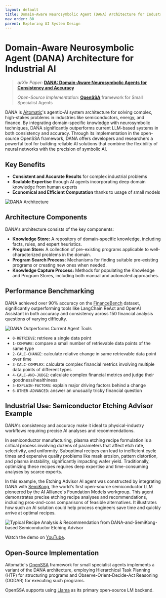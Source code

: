 ```yaml
---
layout: default
title: Domain-Aware Neurosymbolic Agent (DANA) Architecture for Industrial AI
nav_order: 80
parent: Exploring AI System Design
---
```


<!-- markdownlint-disable MD013 MD025 MD043 MD050 -->

# Domain-Aware Neurosymbolic Agent (DANA) Architecture for Industrial AI

> _arXiv Paper:_ [__DANA: Domain-Aware Neurosymbolic Agents for Consistency and Accuracy__](https://arxiv.org/abs/2410.02823)
>
> _Open-Source Implementation:_ [__OpenSSA__](https://github.com/aitomatic/openssa) framework for Small Specialist Agents

DANA is [Aitomatic](https://www.aitomatic.com)'s agentic-AI system architecture for solving complex, high-stakes problems in industries like semiconductors, energy, and finance. By integrating domain-specific knowledge with neurosymbolic techniques, DANA significantly outperforms current LLM-based systems in both consistency and accuracy. Through its implementation in the open-source OpenSSA framework, DANA offers developers and researchers a powerful tool for building reliable AI solutions that combine the flexibility of neural networks with the precision of symbolic AI.

## Key Benefits
- __Consistent and Accurate Results__ for complex industrial problems
- __Scalable Expertise__ through AI agents incorporating deep domain knowledge from human experts
- __Economical and Efficient Computation__ thanks to usage of small models

![DANA Architecture]({{site.baseurl}}/exploring/dana-domain-aware-neurosymbolic-agents/DANA-Architecture.png)

## Architecture Components
DANA's architecture consists of the key components:
- __Knowledge Store:__ A repository of domain-specific knowledge, including facts, rules, and expert heuristics.
- __Program Store:__ A collection of pre-existing programs applicable to well-characterized problems in the domain.
- __Program Search Process:__ Mechanisms for finding suitable pre-existing programs or creating new ones when needed.
- __Knowledge Capture Process:__ Methods for populating the Knowledge and Program Stores, including both manual and automated approaches.

## Performance Benchmarking
DANA achieved over 90% accuracy on the [FinanceBench](https://arxiv.org/abs/2311.11944) dataset, significantly outperforming tools like LangChain ReAct and OpenAI Assistant in both accuracy and consistency across 150 financial analysis questions of varying difficulty.

![DANA Outperforms Current Agent Tools]({{site.baseurl}}/exploring/dana-domain-aware-neurosymbolic-agents/DANA-Outperforms-Current-Agent-Tools.png)

- `0-RETRIEVE`: retrieve a single data point
- `1-COMPARE`: compare a small number of retrievable data points of the same type
- `2-CALC-CHANGE`: calculate relative change in same retrievable data point over time
- `3-CALC-COMPLEX`: calculate complex financial metrics involving multiple data points of different types
- `4-CALC-AND-JUDGE`: calculate complex financial metrics and judge their goodness/healthiness
- `5-EXPLAIN-FACTORS`: explain major driving factors behind a change
- `6-OTHER-ADVANCED`: answer an unusually tricky financial question

## Industrial Use: Semiconductor Etching Advisor Example

DANA's consistency and accuracy make it ideal to physical-industry workflows requiring precise AI analyses and recommendations.

In semiconductor manufacturing, plasma etching recipe formulation is a critical process involving dozens of parameters that affect etch rate, selectivity, and uniformity. Suboptimal recipes can lead to inefficient cycle times and expensive quality problems like mask erosion, pattern distortion, and plasma instability, significantly impacting wafer yield. Traditionally, optimizing these recipes requires deep expertise and time-consuming analyses by scarce experts.

In this example, the Etching Advisor AI agent was constructed by integrating DANA with [SemiKong](https://SemiKong.ai), the world's first open-source semiconductor LLM pioneered by the AI Alliance's Foundation Models workgroup. This agent demonstrates precise etching recipe analyses and recommendations, including pros-and-cons comparisons of feasible alternatives. It illustrates how such an AI solution could help process engineers save time and quickly arrive at optimal recipes.

![Typical Recipe Analysis & Recommendation from DANA-and-SemiKong-based Semiconductor Etching Advisor]({{site.baseurl}}/exploring/dana-domain-aware-neurosymbolic-agents/DANA-and-SemiKong-based-Semiconductor-Etching-Advisor-Recommendation.png)

Watch the demo on [YouTube](https://www.youtube.com/watch?v=1pUaIwyky9Y).

## Open-Source Implementation

Aitomatic's [OpenSSA](https://github.com/aitomatic/openssa) framework for small specialist agents
implements a variant of the DANA architecture,
employing Hierarchical Task Planning (HTP) for structuring programs
and Observe-Orient-Decide-Act Reasoning (OODAR) for executing such programs.

OpenSSA supports using [Llama](https://llama.com) as its primary open-source LM backend.

